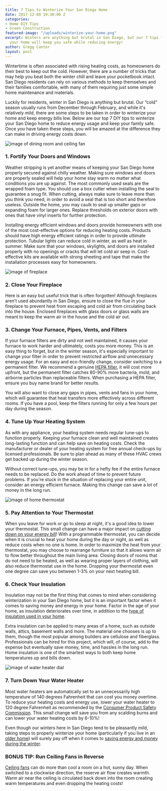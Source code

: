 ```yaml
---
title: 7 Tips to Winterize Your San Diego Home
date: 2017-12-09 19:30:00 Z
categories:
- Home DIY Tips
- Green Construction
featured-image: "/uploads/winterize-your-home.png"
excerpt: Winters are anything but brutal in San Diego, but our 7 tips for winterizing
  your home will keep you safe while reducing energy!
author: Gregg Cantor
layout: post
---
```


Wintertime is often associated with rising heating costs, as homeowners do their best to keep out the cold. However, there are a number of tricks that may help you beat both the winter chill and leave your pocketbook intact. San Diego residents can rely on various methods to keep themselves and their families comfortable, with many of them requiring just some simple home maintenance and materials.

Luckily for residents, winter in San Diego is anything but brutal. Our “cold” season usually runs from December through February, and while it's relatively mild, there are some steps to be taken in order to winterize your home and keep energy bills low. Below are our top 7 DIY tips to winterize your San Diego home to reduce energy usage and keep your family safe. Once you have taken these steps, you will be amazed at the difference they can make in driving energy costs down.

![image of dining room and ceiling fan](/uploads/house-fan.jpg "Running Your Ceiling Fans in Reverse Creates Warmth")

### 1. Fortify Your Doors and Windows

Weather stripping is yet another means of keeping your San Diego home properly secured against chilly weather. Making sure windows and doors are properly sealed will help your home stay warm no matter what conditions you are up against. The most commonly used seals are the wrapped foam type. You should use a box cutter when installing the seal to guarantee a snug fit. When cutting, always make sure to leave more than you think you need, in order to avoid a seal that is too short and therefore useless. Outside the home, you may caulk to seal up smaller gaps or expanding foam for larger ones. Replace thresholds on exterior doors with ones that have vinyl inserts for further protection.

Installing energy efficient windows and doors provide homeowners with one of the most cost-effective options for reducing heating costs. Products should have high energy efficient ratings in order to provide ultimate protection. Tubular lights can reduce cold in winter, as well as heat in summer. Make sure that your windows, skylights, and doors are installed properly with no openings or cracks that will let cold air seep in. Cost-effective kits are available with strong sheeting and tape that make the installation processes easy for homeowners.

![image of fireplace](/uploads/fireplace-san-diego.jpg "Keep Your Fireplace Closed to Keep Cold Air Out")

### 2. Close Your Fireplace

Here is an easy but useful trick that is often forgotten! Although fireplaces aren’t used abundantly in San Diego, ensure to close the flue in your fireplace to prevent heat from escaping and cold air from circulating back into the house. Enclosed fireplaces with glass doors or glass walls are meant to keep the warm air in the house and the cold air out.

### 3. Change Your Furnace, Pipes, Vents, and Filters

If your furnace filters are dirty and not well maintained, it causes your furnace to work harder and ultimately, costs you more money. This is an easy thing to forget, but in the winter season, it's especially important to change your filter in order to prevent restricted airflow and unnecessary energy usage. For an easy and eco-friendly change, consider switching to a permanent filter. We recommend a genuine [HEPA filter](https://en.wikipedia.org/wiki/HEPA), it will cost more upfront, but the permanent filter catches 80-90% more bacteria, mold, and airborne particles than replaceable filters. When purchasing a HEPA filter, ensure you buy name brand for better results.

You will also want to close any gaps in pipes, vents and fans in your home, which will guarantee that heat transfers more effectively across different rooms. If you have a pool, keep the filters running for only a few hours per day during the season.

### 4. Tune Up Your Heating System

As with any appliance, your heating system needs regular tune-ups to function properly. Keeping your furnace clean and well maintained creates long-lasting function and can help save on heating costs. Check the manufacturer or dealer of your heating system for free annual check-ups by licensed professionals. Be sure to plan ahead as many of these HVAC crews get backed up during the winter season.

Without correct tune-ups, you may be in for a hefty fee if the entire furnace needs to be replaced. Do the work ahead of time to prevent future problems. If you're stuck in the situation of replacing your entire unit, consider an energy efficient furnace. Making this change can save a lot of money in the long run.

![image of home thermostat](/uploads/thermostat.png "Pay Attention to Your Thermostat")

### 5. Pay Attention to Your Thermostat

When you leave for work or go to sleep at night, it's a good idea to lower your thermostat. This small change can have a major impact on [cutting down on your energy bill](/cutting-down-on-your-energy-bills/)! With a programmable thermostat, you can decide when it is crucial to heat your home during the day or night, as well as reduce costs when no one is home. In order to maximize the heat from your thermostat, you may choose to rearrange furniture so that it allows warm air to flow better throughout the main living area. Closing doors of rooms that do not need to be heated, as well as wearing proper layers of clothing, will also reduce thermostat use in the home. Dropping your thermostat even one degree can save you between 1-3% on your next heating bill.

### 6. Check Your Insulation

Insulation may not be the first thing that comes to mind when considering winterization in your San Diego home, but it is an important factor when it comes to saving money and energy in your home. Factor in the age of your home, as insulation deteriorates over time, in addition to the [type of insulation used in your home](/natural-wool-or-recycled-cotton-which-insulation-is-better-for-your-home/).

Extra insulation can be applied to many areas of a home, such as outside walls, attics, basement walls and more. The material one chooses is up to them, though the most popular among builders are cellulose and fiberglass. Professionals can be hired for this project, which will, of course, add to the expense but eventually save money, time, and hassles in the long run. Home insulation is one of the smartest ways to both keep home temperatures up and bills down.

![image of water heater dial](/uploads/san-diego-water-heater.jpg "Lower Your Water Heater to 120°F")

### 7. Turn Down Your Water Heater

Most water heaters are automatically set to an unnecessarily high temperature of 140 degrees Fahrenheit that can cost you money overtime. To reduce your heating costs and energy use, lower your water heater to 120 degree Fahrenheit as recommended by the [Consumer Product Safety Commission](https://www.cpsc.gov/s3fs-public/5098.pdf). This small change will save you from any scalding burns and can lower your water heating costs by 6-10%!

Even though our winters here in San Diego tend to be pleasantly mild, taking steps to properly winterize your home (particularly if you live in an [older home](/common-updates-for-older-homes/)) will surely pay off when it comes to [saving energy and money during the winter](/tips-on-saving-energy-during-the-winter-in-san-diego/).

### BONUS TIP: Run Ceiling Fans in Reverse

[Ceiling fans](/save-on-your-energy-cost-with-ceiling-fans/) can do more than cool a room on a hot, sunny day. When switched to a clockwise direction, the reserve air flow creates warmth. Warm air near the ceiling is circulated back down into the room creating warm temperatures and even dropping the heating costs!
